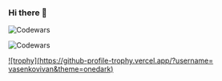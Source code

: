 ### Hi there 👋

![Codewars](https://github.r2v.ch/codewars?user=longjumpingcrab)

<!-- [![codewars](https://www.codewars.com/users/longjumpingcrab/badges/small)](https://www.codewars.com/users/longjumpingcrab) -->

<!--
**VASENKOVIVAN/vasenkovivan** is a ✨ _special_ ✨ repository because its `README.md` (this file) appears on your GitHub profile.

Here are some ideas to get you started:

- 🔭 I’m currently working on ...
- 🌱 I’m currently learning ...
- 👯 I’m looking to collaborate on ...
- 🤔 I’m looking for help with ...
- 💬 Ask me about ...
- 📫 How to reach me: ...
- 😄 Pronouns: ...
- ⚡ Fun fact: ...
-->

![Codewars](https://github.r2v.ch/codewars?user=longjumpingcrab&stroke=%23BB432C)

[![trophy](https://github-profile-trophy.vercel.app/?username=
vasenkovivan&theme=onedark)](https://github.com/ryo-ma/github-profile-trophy)
